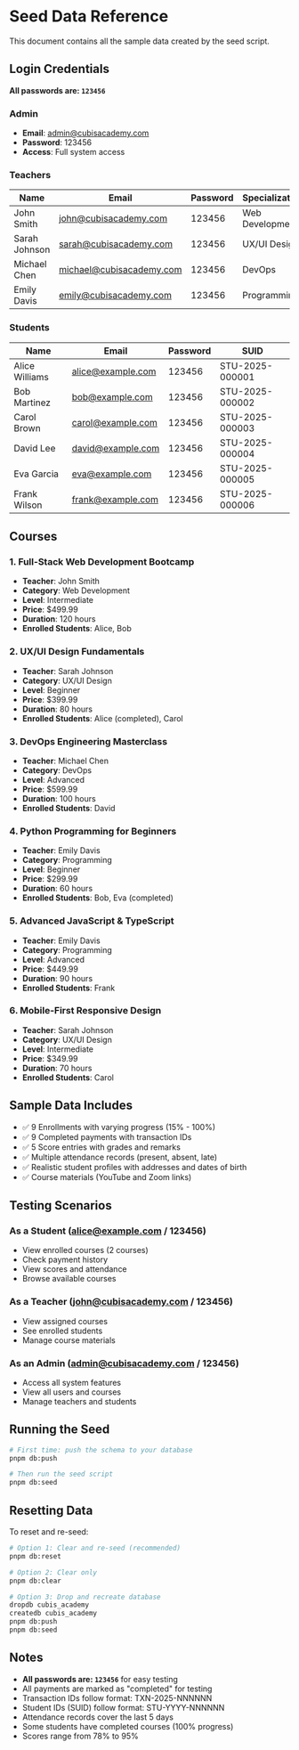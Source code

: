 # Seed Data Reference

This document contains all the sample data created by the seed script.

## Login Credentials

**All passwords are: `123456`**

### Admin
- **Email**: admin@cubisacademy.com
- **Password**: 123456
- **Access**: Full system access

### Teachers

| Name | Email | Password | Specialization |
|------|-------|----------|----------------|
| John Smith | john@cubisacademy.com | 123456 | Web Development |
| Sarah Johnson | sarah@cubisacademy.com | 123456 | UX/UI Design |
| Michael Chen | michael@cubisacademy.com | 123456 | DevOps |
| Emily Davis | emily@cubisacademy.com | 123456 | Programming |

### Students

| Name | Email | Password | SUID |
|------|-------|----------|------|
| Alice Williams | alice@example.com | 123456 | STU-2025-000001 |
| Bob Martinez | bob@example.com | 123456 | STU-2025-000002 |
| Carol Brown | carol@example.com | 123456 | STU-2025-000003 |
| David Lee | david@example.com | 123456 | STU-2025-000004 |
| Eva Garcia | eva@example.com | 123456 | STU-2025-000005 |
| Frank Wilson | frank@example.com | 123456 | STU-2025-000006 |

## Courses

### 1. Full-Stack Web Development Bootcamp
- **Teacher**: John Smith
- **Category**: Web Development
- **Level**: Intermediate
- **Price**: $499.99
- **Duration**: 120 hours
- **Enrolled Students**: Alice, Bob

### 2. UX/UI Design Fundamentals
- **Teacher**: Sarah Johnson
- **Category**: UX/UI Design
- **Level**: Beginner
- **Price**: $399.99
- **Duration**: 80 hours
- **Enrolled Students**: Alice (completed), Carol

### 3. DevOps Engineering Masterclass
- **Teacher**: Michael Chen
- **Category**: DevOps
- **Level**: Advanced
- **Price**: $599.99
- **Duration**: 100 hours
- **Enrolled Students**: David

### 4. Python Programming for Beginners
- **Teacher**: Emily Davis
- **Category**: Programming
- **Level**: Beginner
- **Price**: $299.99
- **Duration**: 60 hours
- **Enrolled Students**: Bob, Eva (completed)

### 5. Advanced JavaScript & TypeScript
- **Teacher**: Emily Davis
- **Category**: Programming
- **Level**: Advanced
- **Price**: $449.99
- **Duration**: 90 hours
- **Enrolled Students**: Frank

### 6. Mobile-First Responsive Design
- **Teacher**: Sarah Johnson
- **Category**: UX/UI Design
- **Level**: Intermediate
- **Price**: $349.99
- **Duration**: 70 hours
- **Enrolled Students**: Carol

## Sample Data Includes

- ✅ 9 Enrollments with varying progress (15% - 100%)
- ✅ 9 Completed payments with transaction IDs
- ✅ 5 Score entries with grades and remarks
- ✅ Multiple attendance records (present, absent, late)
- ✅ Realistic student profiles with addresses and dates of birth
- ✅ Course materials (YouTube and Zoom links)

## Testing Scenarios

### As a Student (alice@example.com / 123456)
- View enrolled courses (2 courses)
- Check payment history
- View scores and attendance
- Browse available courses

### As a Teacher (john@cubisacademy.com / 123456)
- View assigned courses
- See enrolled students
- Manage course materials

### As an Admin (admin@cubisacademy.com / 123456)
- Access all system features
- View all users and courses
- Manage teachers and students

## Running the Seed

```bash
# First time: push the schema to your database
pnpm db:push

# Then run the seed script
pnpm db:seed
```

## Resetting Data

To reset and re-seed:

```bash
# Option 1: Clear and re-seed (recommended)
pnpm db:reset

# Option 2: Clear only
pnpm db:clear

# Option 3: Drop and recreate database
dropdb cubis_academy
createdb cubis_academy
pnpm db:push
pnpm db:seed
```

## Notes

- **All passwords are: `123456`** for easy testing
- All payments are marked as "completed" for testing
- Transaction IDs follow format: TXN-2025-NNNNNN
- Student IDs (SUID) follow format: STU-YYYY-NNNNNN
- Attendance records cover the last 5 days
- Some students have completed courses (100% progress)
- Scores range from 78% to 95%
